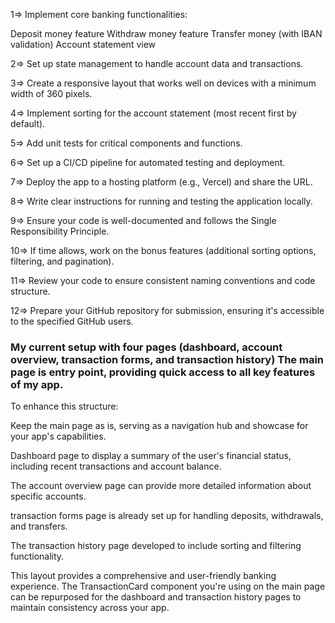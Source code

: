 1=> Implement core banking functionalities:

Deposit money feature
Withdraw money feature
Transfer money (with IBAN validation)
Account statement view

2=> Set up state management to handle account data and transactions.

3=> Create a responsive layout that works well on devices with a minimum width of 360 pixels.

4=> Implement sorting for the account statement (most recent first by default).

5=> Add unit tests for critical components and functions.

6=> Set up a CI/CD pipeline for automated testing and deployment.

7=> Deploy the app to a hosting platform (e.g., Vercel) and share the URL.

8=> Write clear instructions for running and testing the application locally.

9=> Ensure your code is well-documented and follows the Single Responsibility Principle.

10=> If time allows, work on the bonus features (additional sorting options, filtering, and pagination).

11=> Review your code to ensure consistent naming conventions and code structure.

12=> Prepare your GitHub repository for submission, ensuring it's accessible to the specified GitHub users.

### My current setup with four pages (dashboard, account overview, transaction forms, and transaction history) The main page is entry point, providing quick access to all key features of my app.

To enhance this structure:

Keep the main page as is, serving as a navigation hub and showcase for your app's capabilities.

Dashboard page to display a summary of the user's financial status, including recent transactions and account balance.

The account overview page can provide more detailed information about specific accounts.

transaction forms page is already set up for handling deposits, withdrawals, and transfers.

The transaction history page developed to include sorting and filtering functionality.

This layout provides a comprehensive and user-friendly banking experience. The TransactionCard component you're using on the main page can be repurposed for the dashboard and transaction history pages to maintain consistency across your app.
